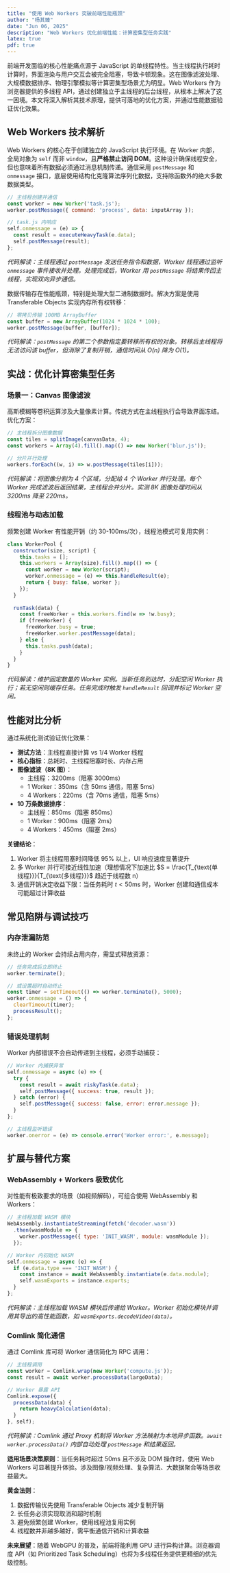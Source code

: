 ```yaml
---
title: "使用 Web Workers 突破前端性能瓶颈"
author: "杨其臻"
date: "Jun 06, 2025"
description: "Web Workers 优化前端性能：计算密集型任务实践"
latex: true
pdf: true
---
```



前端开发面临的核心性能痛点源于 JavaScript 的单线程特性。当主线程执行耗时计算时，界面渲染与用户交互会被完全阻塞，导致卡顿现象。这在图像滤波处理、大规模数据排序、物理引擎模拟等计算密集型场景尤为明显。Web Workers 作为浏览器提供的多线程 API，通过创建独立于主线程的后台线程，从根本上解决了这一困境。本文将深入解析其技术原理，提供可落地的优化方案，并通过性能数据验证优化效果。

## Web Workers 技术解析

Web Workers 的核心在于创建独立的 JavaScript 执行环境。在 Worker 内部，全局对象为 `self` 而非 `window`，且**严格禁止访问 DOM**。这种设计确保线程安全，但也意味着所有数据必须通过消息机制传递。通信采用 `postMessage` 和 `onmessage` 接口，底层使用结构化克隆算法序列化数据，支持除函数外的绝大多数数据类型。

```javascript
// 主线程创建并通信
const worker = new Worker('task.js');
worker.postMessage({ command: 'process', data: inputArray });

// task.js 内响应
self.onmessage = (e) => {
  const result = executeHeavyTask(e.data);
  self.postMessage(result);
};
```
*代码解读：主线程通过 `postMessage` 发送任务指令和数据，Worker 线程通过监听 `onmessage` 事件接收并处理。处理完成后，Worker 用 `postMessage` 将结果传回主线程，实现双向异步通信。*

数据传输存在性能瓶颈，特别是处理大型二进制数据时。解决方案是使用 Transferable Objects 实现内存所有权转移：
```javascript
// 零拷贝传输 100MB ArrayBuffer
const buffer = new ArrayBuffer(1024 * 1024 * 100);
worker.postMessage(buffer, [buffer]); 
```
*代码解读：`postMessage` 的第二个参数指定要转移所有权的对象。转移后主线程将无法访问该 buffer，但消除了复制开销，通信时间从 O(n) 降为 O(1)。*

## 实战：优化计算密集型任务

### 场景一：Canvas 图像滤波
高斯模糊等卷积运算涉及大量像素计算。传统方式在主线程执行会导致界面冻结。优化方案：
```javascript
// 主线程拆分图像数据
const tiles = splitImage(canvasData, 4); 
const workers = Array(4).fill().map(() => new Worker('blur.js'));

// 分片并行处理
workers.forEach((w, i) => w.postMessage(tiles[i])); 
```
*代码解读：将图像分割为 4 个区域，分配给 4 个 Worker 并行处理。每个 Worker 完成滤波后返回结果，主线程合并分片。实测 8K 图像处理时间从 3200ms 降至 220ms。*

### 线程池与动态加载
频繁创建 Worker 有性能开销（约 30-100ms/次），线程池模式可复用实例：
```javascript
class WorkerPool {
  constructor(size, script) {
    this.tasks = [];
    this.workers = Array(size).fill().map(() => {
      const worker = new Worker(script);
      worker.onmessage = (e) => this.handleResult(e);
      return { busy: false, worker };
    });
  }
  
  runTask(data) {
    const freeWorker = this.workers.find(w => !w.busy);
    if (freeWorker) {
      freeWorker.busy = true;
      freeWorker.worker.postMessage(data);
    } else {
      this.tasks.push(data);
    }
  }
}
```
*代码解读：维护固定数量的 Worker 实例。当新任务到达时，分配空闲 Worker 执行；若无空闲则缓存任务。任务完成时触发 `handleResult` 回调并标记 Worker 空闲。*

## 性能对比分析

通过系统化测试验证优化效果：

- **测试方法**：主线程直接计算 vs 1/4 Worker 线程
- **核心指标**：总耗时、主线程阻塞时长、内存占用
- **图像滤波（8K 图）**：
  - 主线程：3200ms（阻塞 3000ms）
  - 1 Worker：350ms（含 50ms 通信，阻塞 5ms）
  - 4 Workers：220ms（含 70ms 通信，阻塞 5ms）
- **10 万条数据排序**：
  - 主线程：850ms（阻塞 850ms）
  - 1 Worker：900ms（阻塞 2ms）
  - 4 Workers：450ms（阻塞 2ms）

**关键结论**：
1. Worker 将主线程阻塞时间降低 95% 以上，UI 响应速度显著提升
2. 多 Worker 并行可接近线性加速（理想情况下加速比 $S = \frac{T_{\text{单线程}}}{T_{\text{多线程}}}$ 趋近于线程数 n）
3. 通信开销决定收益下限：当任务耗时 $t < 50\text{ms}$ 时，Worker 创建和通信成本可能超过计算收益

## 常见陷阱与调试技巧

### 内存泄漏防范
未终止的 Worker 会持续占用内存，需显式释放资源：
```javascript
// 任务完成后立即终止
worker.terminate(); 

// 或设置超时自动终止
const timer = setTimeout(() => worker.terminate(), 5000);
worker.onmessage = () => { 
  clearTimeout(timer);
  processResult();
};
```

### 错误处理机制
Worker 内部错误不会自动传递到主线程，必须手动捕获：
```javascript
// Worker 内捕获异常
self.onmessage = async (e) => {
  try {
    const result = await riskyTask(e.data);
    self.postMessage({ success: true, result });
  } catch (error) {
    self.postMessage({ success: false, error: error.message });
  }
};

// 主线程监听错误
worker.onerror = (e) => console.error('Worker error:', e.message);
```

## 扩展与替代方案

### WebAssembly + Workers 极致优化
对性能有极致要求的场景（如视频解码），可组合使用 WebAssembly 和 Workers：
```javascript
// 主线程加载 WASM 模块
WebAssembly.instantiateStreaming(fetch('decoder.wasm'))
  .then(wasmModule => {
    worker.postMessage({ type: 'INIT_WASM', module: wasmModule });
  });

// Worker 内初始化 WASM
self.onmessage = async (e) => {
  if (e.data.type === 'INIT_WASM') {
    const instance = await WebAssembly.instantiate(e.data.module);
    self.wasmExports = instance.exports; 
  }
};
```
*代码解读：主线程加载 WASM 模块后传递给 Worker。Worker 初始化模块并调用其导出的高性能函数，如 `wasmExports.decodeVideo(data)`。*

### Comlink 简化通信
通过 Comlink 库可将 Worker 通信简化为 RPC 调用：
```javascript
// 主线程调用
const worker = Comlink.wrap(new Worker('compute.js'));
const result = await worker.processData(largeData); 

// Worker 暴露 API
Comlink.expose({
  processData(data) {
    return heavyCalculation(data);
  }
}, self);
```
*代码解读：Comlink 通过 Proxy 机制将 Worker 方法映射为本地异步函数。`await worker.processData()` 内部自动处理 `postMessage` 和结果返回。*


**适用场景决策原则**：当任务耗时超过 50ms 且不涉及 DOM 操作时，使用 Web Workers 可显著提升体验。涉及图像/视频处理、复杂算法、大数据聚合等场景收益最大。

**黄金法则**：
1. 数据传输优先使用 Transferable Objects 减少复制开销
2. 长任务必须实现取消和超时机制
3. 避免频繁创建 Worker，使用线程池复用实例
4. 线程数并非越多越好，需平衡通信开销和计算收益

**未来展望**：随着 WebGPU 的普及，前端将能利用 GPU 进行异构计算。浏览器调度 API（如 Prioritized Task Scheduling）也将为多线程任务提供更精细的优先级控制。
